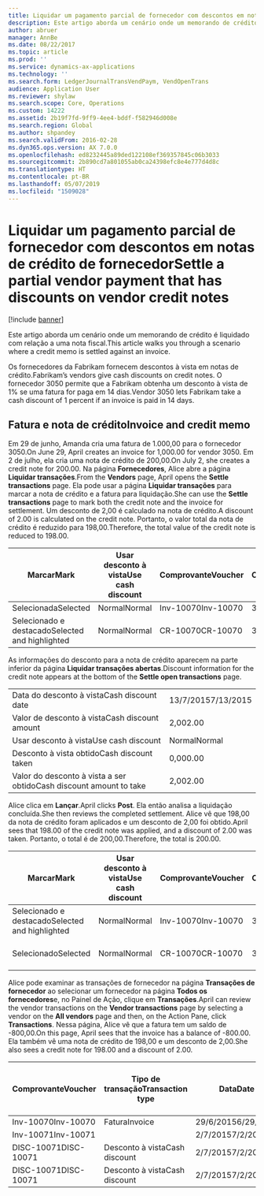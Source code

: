 ```yaml
---
title: Liquidar um pagamento parcial de fornecedor com descontos em notas de crédito de fornecedor
description: Este artigo aborda um cenário onde um memorando de crédito é liquidado com relação a uma nota fiscal.
author: abruer
manager: AnnBe
ms.date: 08/22/2017
ms.topic: article
ms.prod: ''
ms.service: dynamics-ax-applications
ms.technology: ''
ms.search.form: LedgerJournalTransVendPaym, VendOpenTrans
audience: Application User
ms.reviewer: shylaw
ms.search.scope: Core, Operations
ms.custom: 14222
ms.assetid: 2b19f7fd-9ff9-4ee4-bddf-f582946d008e
ms.search.region: Global
ms.author: shpandey
ms.search.validFrom: 2016-02-28
ms.dyn365.ops.version: AX 7.0.0
ms.openlocfilehash: ed8232445a89ded122108ef369357845c06b3033
ms.sourcegitcommit: 2b890cd7a801055ab0ca24398efc8e4e777d4d8c
ms.translationtype: HT
ms.contentlocale: pt-BR
ms.lasthandoff: 05/07/2019
ms.locfileid: "1509028"
---
```

# <a name="settle-a-partial-vendor-payment-that-has-discounts-on-vendor-credit-notes"></a><span data-ttu-id="1e020-103">Liquidar um pagamento parcial de fornecedor com descontos em notas de crédito de fornecedor</span><span class="sxs-lookup"><span data-stu-id="1e020-103">Settle a partial vendor payment that has discounts on vendor credit notes</span></span>

[!include [banner](../includes/banner.md)]

<span data-ttu-id="1e020-104">Este artigo aborda um cenário onde um memorando de crédito é liquidado com relação a uma nota fiscal.</span><span class="sxs-lookup"><span data-stu-id="1e020-104">This article walks you through a scenario where a credit memo is settled against an invoice.</span></span>

<span data-ttu-id="1e020-105">Os fornecedores da Fabrikam fornecem descontos à vista em notas de crédito.</span><span class="sxs-lookup"><span data-stu-id="1e020-105">Fabrikam’s vendors give cash discounts on credit notes.</span></span> <span data-ttu-id="1e020-106">O fornecedor 3050 permite que a Fabrikam obtenha um desconto à vista de 1% se uma fatura for paga em 14 dias.</span><span class="sxs-lookup"><span data-stu-id="1e020-106">Vendor 3050 lets Fabrikam take a cash discount of 1 percent if an invoice is paid in 14 days.</span></span>

## <a name="invoice-and-credit-memo"></a><span data-ttu-id="1e020-107">Fatura e nota de crédito</span><span class="sxs-lookup"><span data-stu-id="1e020-107">Invoice and credit memo</span></span>
<span data-ttu-id="1e020-108">Em 29 de junho, Amanda cria uma fatura de 1.000,00 para o fornecedor 3050.</span><span class="sxs-lookup"><span data-stu-id="1e020-108">On June 29, April creates an invoice for 1,000.00 for vendor 3050.</span></span> <span data-ttu-id="1e020-109">Em 2 de julho, ela cria uma nota de crédito de 200,00.</span><span class="sxs-lookup"><span data-stu-id="1e020-109">On July 2, she creates a credit note for 200.00.</span></span> <span data-ttu-id="1e020-110">Na página **Fornecedores**, Alice abre a página **Liquidar transações**.</span><span class="sxs-lookup"><span data-stu-id="1e020-110">From the **Vendors** page, April opens the **Settle transactions** page.</span></span> <span data-ttu-id="1e020-111">Ela pode usar a página **Liquidar transações** para marcar a nota de crédito e a fatura para liquidação.</span><span class="sxs-lookup"><span data-stu-id="1e020-111">She can use the **Settle transactions** page to mark both the credit note and the invoice for settlement.</span></span> <span data-ttu-id="1e020-112">Um desconto de 2,00 é calculado na nota de crédito.</span><span class="sxs-lookup"><span data-stu-id="1e020-112">A discount of 2.00 is calculated on the credit note.</span></span> <span data-ttu-id="1e020-113">Portanto, o valor total da nota de crédito é reduzido para 198,00.</span><span class="sxs-lookup"><span data-stu-id="1e020-113">Therefore, the total value of the credit note is reduced to 198.00.</span></span>

| <span data-ttu-id="1e020-114">Marcar</span><span class="sxs-lookup"><span data-stu-id="1e020-114">Mark</span></span>                     | <span data-ttu-id="1e020-115">Usar desconto à vista</span><span class="sxs-lookup"><span data-stu-id="1e020-115">Use cash discount</span></span> | <span data-ttu-id="1e020-116">Comprovante</span><span class="sxs-lookup"><span data-stu-id="1e020-116">Voucher</span></span>   | <span data-ttu-id="1e020-117">Conta</span><span class="sxs-lookup"><span data-stu-id="1e020-117">Account</span></span> | <span data-ttu-id="1e020-118">Data</span><span class="sxs-lookup"><span data-stu-id="1e020-118">Date</span></span>      | <span data-ttu-id="1e020-119">Data de conclusão</span><span class="sxs-lookup"><span data-stu-id="1e020-119">Due date</span></span>  | <span data-ttu-id="1e020-120">Fatura</span><span class="sxs-lookup"><span data-stu-id="1e020-120">Invoice</span></span> | <span data-ttu-id="1e020-121">Valor na moeda da transação</span><span class="sxs-lookup"><span data-stu-id="1e020-121">Amount in transaction currency</span></span> | <span data-ttu-id="1e020-122">Moeda</span><span class="sxs-lookup"><span data-stu-id="1e020-122">Currency</span></span> | <span data-ttu-id="1e020-123">Valor para liquidar</span><span class="sxs-lookup"><span data-stu-id="1e020-123">Amount to settle</span></span> |
|--------------------------|-------------------|-----------|---------|-----------|-----------|---------|--------------------------------|----------|------------------|
| <span data-ttu-id="1e020-124">Selecionada</span><span class="sxs-lookup"><span data-stu-id="1e020-124">Selected</span></span>                 | <span data-ttu-id="1e020-125">Normal</span><span class="sxs-lookup"><span data-stu-id="1e020-125">Normal</span></span>            | <span data-ttu-id="1e020-126">Inv-10070</span><span class="sxs-lookup"><span data-stu-id="1e020-126">Inv-10070</span></span> | <span data-ttu-id="1e020-127">3050</span><span class="sxs-lookup"><span data-stu-id="1e020-127">3050</span></span>    | <span data-ttu-id="1e020-128">29/6/2015</span><span class="sxs-lookup"><span data-stu-id="1e020-128">6/29/2015</span></span> | <span data-ttu-id="1e020-129">29/7/2015</span><span class="sxs-lookup"><span data-stu-id="1e020-129">7/29/2015</span></span> | <span data-ttu-id="1e020-130">10070</span><span class="sxs-lookup"><span data-stu-id="1e020-130">10070</span></span>   | <span data-ttu-id="1e020-131">-1.000,00</span><span class="sxs-lookup"><span data-stu-id="1e020-131">-1,000.00</span></span>                      | <span data-ttu-id="1e020-132">USD</span><span class="sxs-lookup"><span data-stu-id="1e020-132">USD</span></span>      | <span data-ttu-id="1e020-133">-990,00</span><span class="sxs-lookup"><span data-stu-id="1e020-133">-990.00</span></span>          |
| <span data-ttu-id="1e020-134">Selecionado e destacado</span><span class="sxs-lookup"><span data-stu-id="1e020-134">Selected and highlighted</span></span> | <span data-ttu-id="1e020-135">Normal</span><span class="sxs-lookup"><span data-stu-id="1e020-135">Normal</span></span>            | <span data-ttu-id="1e020-136">CR-10070</span><span class="sxs-lookup"><span data-stu-id="1e020-136">CR-10070</span></span>  | <span data-ttu-id="1e020-137">3050</span><span class="sxs-lookup"><span data-stu-id="1e020-137">3050</span></span>    | <span data-ttu-id="1e020-138">2/7/2015</span><span class="sxs-lookup"><span data-stu-id="1e020-138">7/2/2015</span></span>  | <span data-ttu-id="1e020-139">29/7/2015</span><span class="sxs-lookup"><span data-stu-id="1e020-139">7/29/2015</span></span> |         | <span data-ttu-id="1e020-140">200,00</span><span class="sxs-lookup"><span data-stu-id="1e020-140">200.00</span></span>                         | <span data-ttu-id="1e020-141">USD</span><span class="sxs-lookup"><span data-stu-id="1e020-141">USD</span></span>      | <span data-ttu-id="1e020-142">198,00</span><span class="sxs-lookup"><span data-stu-id="1e020-142">198.00</span></span>           |

<span data-ttu-id="1e020-143">As informações do desconto para a nota de crédito aparecem na parte inferior da página **Liquidar transações abertas**.</span><span class="sxs-lookup"><span data-stu-id="1e020-143">Discount information for the credit note appears at the bottom of the **Settle open transactions** page.</span></span>

|                              |           |
|------------------------------|-----------|
| <span data-ttu-id="1e020-144">Data do desconto à vista</span><span class="sxs-lookup"><span data-stu-id="1e020-144">Cash discount date</span></span>           | <span data-ttu-id="1e020-145">13/7/2015</span><span class="sxs-lookup"><span data-stu-id="1e020-145">7/13/2015</span></span> |
| <span data-ttu-id="1e020-146">Valor de desconto à vista</span><span class="sxs-lookup"><span data-stu-id="1e020-146">Cash discount amount</span></span>         | <span data-ttu-id="1e020-147">2,00</span><span class="sxs-lookup"><span data-stu-id="1e020-147">2.00</span></span>      |
| <span data-ttu-id="1e020-148">Usar desconto à vista</span><span class="sxs-lookup"><span data-stu-id="1e020-148">Use cash discount</span></span>            | <span data-ttu-id="1e020-149">Normal</span><span class="sxs-lookup"><span data-stu-id="1e020-149">Normal</span></span>    |
| <span data-ttu-id="1e020-150">Desconto à vista obtido</span><span class="sxs-lookup"><span data-stu-id="1e020-150">Cash discount taken</span></span>          | <span data-ttu-id="1e020-151">0,00</span><span class="sxs-lookup"><span data-stu-id="1e020-151">0.00</span></span>      |
| <span data-ttu-id="1e020-152">Valor do desconto à vista a ser obtido</span><span class="sxs-lookup"><span data-stu-id="1e020-152">Cash discount amount to take</span></span> | <span data-ttu-id="1e020-153">2,00</span><span class="sxs-lookup"><span data-stu-id="1e020-153">2.00</span></span>      |

<span data-ttu-id="1e020-154">Alice clica em **Lançar**.</span><span class="sxs-lookup"><span data-stu-id="1e020-154">April clicks **Post**.</span></span> <span data-ttu-id="1e020-155">Ela então analisa a liquidação concluída.</span><span class="sxs-lookup"><span data-stu-id="1e020-155">She then reviews the completed settlement.</span></span> <span data-ttu-id="1e020-156">Alice vê que 198,00 da nota de crédito foram aplicados e um desconto de 2,00 foi obtido.</span><span class="sxs-lookup"><span data-stu-id="1e020-156">April sees that 198.00 of the credit note was applied, and a discount of 2.00 was taken.</span></span> <span data-ttu-id="1e020-157">Portanto, o total é de 200,00.</span><span class="sxs-lookup"><span data-stu-id="1e020-157">Therefore, the total is 200.00.</span></span>

| <span data-ttu-id="1e020-158">Marcar</span><span class="sxs-lookup"><span data-stu-id="1e020-158">Mark</span></span>                     | <span data-ttu-id="1e020-159">Usar desconto à vista</span><span class="sxs-lookup"><span data-stu-id="1e020-159">Use cash discount</span></span> | <span data-ttu-id="1e020-160">Comprovante</span><span class="sxs-lookup"><span data-stu-id="1e020-160">Voucher</span></span>   | <span data-ttu-id="1e020-161">Conta</span><span class="sxs-lookup"><span data-stu-id="1e020-161">Account</span></span> | <span data-ttu-id="1e020-162">Data</span><span class="sxs-lookup"><span data-stu-id="1e020-162">Date</span></span>      | <span data-ttu-id="1e020-163">Data de conclusão</span><span class="sxs-lookup"><span data-stu-id="1e020-163">Due date</span></span>  | <span data-ttu-id="1e020-164">Fatura</span><span class="sxs-lookup"><span data-stu-id="1e020-164">Invoice</span></span>  | <span data-ttu-id="1e020-165">Valor na moeda da transação</span><span class="sxs-lookup"><span data-stu-id="1e020-165">Amount in transaction currency</span></span> | <span data-ttu-id="1e020-166">Moeda</span><span class="sxs-lookup"><span data-stu-id="1e020-166">Currency</span></span> | <span data-ttu-id="1e020-167">Valor para liquidar</span><span class="sxs-lookup"><span data-stu-id="1e020-167">Amount to settle</span></span> |
|--------------------------|-------------------|-----------|---------|-----------|-----------|----------|--------------------------------|----------|------------------|
| <span data-ttu-id="1e020-168">Selecionado e destacado</span><span class="sxs-lookup"><span data-stu-id="1e020-168">Selected and highlighted</span></span> | <span data-ttu-id="1e020-169">Normal</span><span class="sxs-lookup"><span data-stu-id="1e020-169">Normal</span></span>            | <span data-ttu-id="1e020-170">Inv-10070</span><span class="sxs-lookup"><span data-stu-id="1e020-170">Inv-10070</span></span> | <span data-ttu-id="1e020-171">3050</span><span class="sxs-lookup"><span data-stu-id="1e020-171">3050</span></span>    | <span data-ttu-id="1e020-172">29/6/2015</span><span class="sxs-lookup"><span data-stu-id="1e020-172">6/29/2015</span></span> | <span data-ttu-id="1e020-173">29/7/2015</span><span class="sxs-lookup"><span data-stu-id="1e020-173">7/29/2015</span></span> | <span data-ttu-id="1e020-174">10070</span><span class="sxs-lookup"><span data-stu-id="1e020-174">10070</span></span>    | <span data-ttu-id="1e020-175">-1.000,00</span><span class="sxs-lookup"><span data-stu-id="1e020-175">-1,000.00</span></span>                      | <span data-ttu-id="1e020-176">USD</span><span class="sxs-lookup"><span data-stu-id="1e020-176">USD</span></span>      | <span data-ttu-id="1e020-177">-200,00</span><span class="sxs-lookup"><span data-stu-id="1e020-177">-200.00</span></span>          |
| <span data-ttu-id="1e020-178">Selecionado</span><span class="sxs-lookup"><span data-stu-id="1e020-178">Selected</span></span>                 | <span data-ttu-id="1e020-179">Normal</span><span class="sxs-lookup"><span data-stu-id="1e020-179">Normal</span></span>            | <span data-ttu-id="1e020-180">CR-10070</span><span class="sxs-lookup"><span data-stu-id="1e020-180">CR-10070</span></span>  | <span data-ttu-id="1e020-181">3050</span><span class="sxs-lookup"><span data-stu-id="1e020-181">3050</span></span>    | <span data-ttu-id="1e020-182">2/7/2015</span><span class="sxs-lookup"><span data-stu-id="1e020-182">7/2/2015</span></span>  | <span data-ttu-id="1e020-183">29/7/2015</span><span class="sxs-lookup"><span data-stu-id="1e020-183">7/29/2015</span></span> | <span data-ttu-id="1e020-184">CR-10070</span><span class="sxs-lookup"><span data-stu-id="1e020-184">CR-10070</span></span> | <span data-ttu-id="1e020-185">200,00</span><span class="sxs-lookup"><span data-stu-id="1e020-185">200.00</span></span>                         | <span data-ttu-id="1e020-186">USD</span><span class="sxs-lookup"><span data-stu-id="1e020-186">USD</span></span>      | <span data-ttu-id="1e020-187">198,00</span><span class="sxs-lookup"><span data-stu-id="1e020-187">198.00</span></span>           |

<span data-ttu-id="1e020-188">Alice pode examinar as transações de fornecedor na página **Transações de fornecedor** ao selecionar um fornecedor na página **Todos os fornecedores**e, no Painel de Ação, clique em **Transações**.</span><span class="sxs-lookup"><span data-stu-id="1e020-188">April can review the vendor transactions on the **Vendor transactions** page by selecting a vendor on the **All vendors** page and then, on the Action Pane, click **Transactions**.</span></span> <span data-ttu-id="1e020-189">Nessa página, Alice vê que a fatura tem um saldo de -800,00.</span><span class="sxs-lookup"><span data-stu-id="1e020-189">On this page, April sees that the invoice has a balance of -800.00.</span></span> <span data-ttu-id="1e020-190">Ela também vê uma nota de crédito de 198,00 e um desconto de 2,00.</span><span class="sxs-lookup"><span data-stu-id="1e020-190">She also sees a credit note for 198.00 and a discount of 2.00.</span></span>

| <span data-ttu-id="1e020-191">Comprovante</span><span class="sxs-lookup"><span data-stu-id="1e020-191">Voucher</span></span>    | <span data-ttu-id="1e020-192">Tipo de transação</span><span class="sxs-lookup"><span data-stu-id="1e020-192">Transaction type</span></span> | <span data-ttu-id="1e020-193">Data</span><span class="sxs-lookup"><span data-stu-id="1e020-193">Date</span></span>      | <span data-ttu-id="1e020-194">Fatura</span><span class="sxs-lookup"><span data-stu-id="1e020-194">Invoice</span></span> | <span data-ttu-id="1e020-195">Valor em débito na moeda da transação</span><span class="sxs-lookup"><span data-stu-id="1e020-195">Amount in transaction currency debit</span></span> | <span data-ttu-id="1e020-196">Valor em crédito na moeda da transação</span><span class="sxs-lookup"><span data-stu-id="1e020-196">Amount in transaction currency credit</span></span> | <span data-ttu-id="1e020-197">Saldo</span><span class="sxs-lookup"><span data-stu-id="1e020-197">Balance</span></span> | <span data-ttu-id="1e020-198">Moeda</span><span class="sxs-lookup"><span data-stu-id="1e020-198">Currency</span></span> |
|------------|------------------|-----------|---------|--------------------------------------|---------------------------------------|---------|----------|
| <span data-ttu-id="1e020-199">Inv-10070</span><span class="sxs-lookup"><span data-stu-id="1e020-199">Inv-10070</span></span>  | <span data-ttu-id="1e020-200">Fatura</span><span class="sxs-lookup"><span data-stu-id="1e020-200">Invoice</span></span>          | <span data-ttu-id="1e020-201">29/6/2015</span><span class="sxs-lookup"><span data-stu-id="1e020-201">6/29/2015</span></span> | <span data-ttu-id="1e020-202">10070</span><span class="sxs-lookup"><span data-stu-id="1e020-202">10070</span></span>   |                                      | <span data-ttu-id="1e020-203">1.000,00</span><span class="sxs-lookup"><span data-stu-id="1e020-203">1,000.00</span></span>                              | <span data-ttu-id="1e020-204">-800,00</span><span class="sxs-lookup"><span data-stu-id="1e020-204">-800.00</span></span> | <span data-ttu-id="1e020-205">USD</span><span class="sxs-lookup"><span data-stu-id="1e020-205">USD</span></span>      |
| <span data-ttu-id="1e020-206">Inv-10071</span><span class="sxs-lookup"><span data-stu-id="1e020-206">Inv-10071</span></span>  |                  | <span data-ttu-id="1e020-207">2/7/2015</span><span class="sxs-lookup"><span data-stu-id="1e020-207">7/2/2015</span></span>  | <span data-ttu-id="1e020-208">CR10071</span><span class="sxs-lookup"><span data-stu-id="1e020-208">CR10071</span></span> | <span data-ttu-id="1e020-209">200,00</span><span class="sxs-lookup"><span data-stu-id="1e020-209">200.00</span></span>                               |                                       | <span data-ttu-id="1e020-210">0,00</span><span class="sxs-lookup"><span data-stu-id="1e020-210">0.00</span></span>    | <span data-ttu-id="1e020-211">USD</span><span class="sxs-lookup"><span data-stu-id="1e020-211">USD</span></span>      |
| <span data-ttu-id="1e020-212">DISC-10071</span><span class="sxs-lookup"><span data-stu-id="1e020-212">DISC-10071</span></span> |  <span data-ttu-id="1e020-213">Desconto à vista</span><span class="sxs-lookup"><span data-stu-id="1e020-213">Cash discount</span></span>   | <span data-ttu-id="1e020-214">2/7/2015</span><span class="sxs-lookup"><span data-stu-id="1e020-214">7/2/2015</span></span>  |         | <span data-ttu-id="1e020-215">2,00</span><span class="sxs-lookup"><span data-stu-id="1e020-215">2.00</span></span>                                 |                                       | <span data-ttu-id="1e020-216">0,00</span><span class="sxs-lookup"><span data-stu-id="1e020-216">0.00</span></span>    | <span data-ttu-id="1e020-217">USD</span><span class="sxs-lookup"><span data-stu-id="1e020-217">USD</span></span>      |
| <span data-ttu-id="1e020-218">DISC-10071</span><span class="sxs-lookup"><span data-stu-id="1e020-218">DISC-10071</span></span> |  <span data-ttu-id="1e020-219">Desconto à vista</span><span class="sxs-lookup"><span data-stu-id="1e020-219">Cash discount</span></span>   | <span data-ttu-id="1e020-220">2/7/2015</span><span class="sxs-lookup"><span data-stu-id="1e020-220">7/2/2015</span></span>  |         |                                      | <span data-ttu-id="1e020-221">2,00</span><span class="sxs-lookup"><span data-stu-id="1e020-221">2.00</span></span>                                  | <span data-ttu-id="1e020-222">0,00</span><span class="sxs-lookup"><span data-stu-id="1e020-222">0.00</span></span>    | <span data-ttu-id="1e020-223">USD</span><span class="sxs-lookup"><span data-stu-id="1e020-223">USD</span></span>      |





